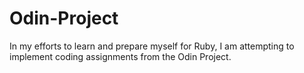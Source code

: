 # Odin-Project
In my efforts to learn and prepare myself for Ruby, I am attempting to implement coding assignments from the Odin Project.
